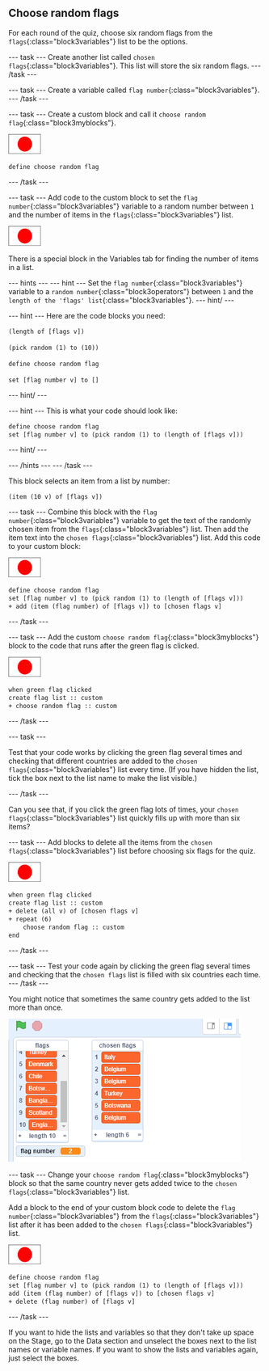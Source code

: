 ## Choose random flags

For each round of the quiz, choose six random flags from the `flags`{:class="block3variables"} list to be the options.

\--- task \--- Create another list called `chosen flags`{:class="block3variables"}. This list will store the six random flags. \--- /task \---

\--- task \--- Create a variable called `flag number`{:class="block3variables"}. \--- /task \---

\--- task \--- Create a custom block and call it `choose random flag`{:class="block3myblocks"}.

![Flag sprite](images/flag-sprite.png)

```blocks3
define choose random flag
```

\--- /task \---

\--- task \--- Add code to the custom block to set the `flag number`{:class="block3variables"} variable to a random number between `1` and the number of items in the `flags`{:class="block3variables"} list.

![Flag sprite](images/flag-sprite.png)

There is a special block in the Variables tab for finding the number of items in a list.

\--- hints \--- \--- hint \--- Set the `flag number`{:class="block3variables"} variable to a `random number`{:class="block3operators"} between `1` and the `length of the 'flags' list`{:class="block3variables"}. \--- hint/ \---

\--- hint \--- Here are the code blocks you need:

```blocks3
(length of [flags v])

(pick random (1) to (10))

define choose random flag

set [flag number v] to []
```

\--- hint/ \---

\--- hint \--- This is what your code should look like:

```blocks3
define choose random flag
set [flag number v] to (pick random (1) to (length of [flags v]))
```

\--- hint/ \---

\--- /hints \--- \--- /task \---

This block selects an item from a list by number:

```blocks3
(item (10 v) of [flags v])
```

\--- task \--- Combine this block with the `flag number`{:class="block3variables"} variable to get the text of the randomly chosen item from the `flags`{:class="block3variables"} list. Then add the item text into the `chosen flags`{:class="block3variables"} list. Add this code to your custom block:

![Flag sprite](images/flag-sprite.png)

```blocks3
define choose random flag
set [flag number v] to (pick random (1) to (length of [flags v]))
+ add (item (flag number) of [flags v]) to [chosen flags v]
```

\--- /task \---

\--- task \--- Add the custom `choose random flag`{:class="block3myblocks"} block to the code that runs after the green flag is clicked.

![Flag sprite](images/flag-sprite.png)

```blocks3
when green flag clicked
create flag list :: custom
+ choose random flag :: custom
```

\--- /task \---

\--- task \---

Test that your code works by clicking the green flag several times and checking that different countries are added to the `chosen flags`{:class="block3variables"} list every time. (If you have hidden the list, tick the box next to the list name to make the list visible.)

\--- /task \---

Can you see that, if you click the green flag lots of times, your `chosen flags`{:class="block3variables"} list quickly fills up with more than six items?

\--- task \--- Add blocks to delete all the items from the `chosen flags`{:class="block3variables"} list before choosing six flags for the quiz.

![Flag sprite](images/flag-sprite.png)

```blocks3
when green flag clicked
create flag list :: custom
+ delete (all v) of [chosen flags v]
+ repeat (6)
    choose random flag :: custom
end
```

\--- /task \---

\--- task \--- Test your code again by clicking the green flag several times and checking that the `chosen flags` list is filled with six countries each time. \--- /task \---

You might notice that sometimes the same country gets added to the list more than once.

![Duplicate countries](images/duplicate-countries.png)

\--- task \--- Change your `choose random flag`{:class="block3myblocks"} block so that the same country never gets added twice to the `chosen flags`{:class="block3variables"} list.

Add a block to the end of your custom block code to delete the `flag number`{:class="block3variables"} from the `flags`{:class="block3variables"} list after it has been added to the `chosen flags`{:class="block3variables"} list.

![Flag sprite](images/flag-sprite.png)

```blocks3
define choose random flag
set [flag number v] to (pick random (1) to (length of [flags v]))
add (item (flag number) of [flags v]) to [chosen flags v]
+ delete (flag number) of [flags v]
```

\--- /task \---

If you want to hide the lists and variables so that they don't take up space on the Stage, go to the Data section and unselect the boxes next to the list names or variable names. If you want to show the lists and variables again, just select the boxes.